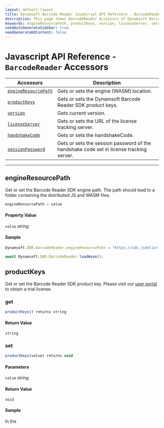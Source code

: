 ```yaml
---
layout: default-layout
title: Dynamsoft Barcode Reader JavaScript API Reference - BarcodeReader Accessors
description: This page shows BarcodeReader Accessors of Dynamsoft Barcode Reader JavaScript SDK.
keywords: engineResourcePath, productKeys, version, licenseServer, sessionPwd, accessors, BarcodeReader, api reference, javascript, js
needAutoGenerateSidebar: true
needGenerateH3Content: false
---
```



# Javascript API Reference - `BarcodeReader` Accessors

| Accessors            | Description |
|----------------------|-------------|
| [`engineResourcePath`](#engineresourcepath) | Gets or sets the engine (WASM) location. | 
| [`productKeys`](#productkeys) | Gets or sets the Dynamsoft Barcode Reader SDK product keys. | 
| [`version`](#version) | Gets current version. | 
| [`licenseServer`](#licenseserver) | Gets or sets the URL of the license tracking server. | 
| [`handshakeCode`](#handshakecode) | Gets or sets the handshakeCode. | 
| [`sessionPassword`](#sessionpassword) | Gets or sets the session password of the handshake code set in license tracking server. | 

---

## engineResourcePath

Get or set the Barcode Reader SDK engine path. The path should lead to a folder containing the distributed JS and WASM files.

```javascript
engineResourcePath = value
```

#### Property Value

`value` *string*  

#### Sample

```javascript
Dynamsoft.DBR.BarcodeReader.engineResourcePath = "https://cdn.jsdelivr.net/npm/dynamsoft-javascript-barcode@@8.0.0/dist/";

await Dynamsoft.DBR.BarcodeReader.loadWasm();
```

## productKeys

Get or set the Barcode Reader SDK product key. Please visit our [user portal](https://www.dynamsoft.com/CustomerPortal/Portal/TrialLicense.aspx) to obtain a trial license.

### get

```javascript
productKeys() returns string
```

#### Return Value

`string`

### set

```javascript
productKeys(value) returns void
```

#### Parameters

`value` *string*  

#### Return Value

`void`

#### Sample

In the <script> tag
  
```javascript
<script src="https://cdn.jsdelivr.net/npm/dynamsoft-javascript-barcode@@8.0.0/dist/dbr.js" data-productKeys="PRODUCT-KEYS"></script>
```

In JavaScript

```javascript
Dynamsoft.DBR.BarcodeReader.productKeys = "100017601-100043744";
```

## version

Get the currently used version of Barcode Reader SDK.

```javascript
version returns string
```

#### Return Value

`string`

## licenseServer

Gets or sets the URL of the license tracking server. When set to null (default value), it will connect to Dynamsoft's license tracking servers for online verification.

### get

```javascript
licenseServer() returns string
```

#### Return Value

`string`

### set

```javascript
licenseServer(value) returns void
```

#### Parameters

`value` *string*  

#### Return Value

`void`

#### Sample

```javascript
Dynamsoft.DBR.BarcodeReader.licenseServer = "";

await Dynamsoft.DBR.BarcodeReader.loadWasm();
```

## handshakeCode

Get or set the handshakeCode.

### get

```javascript
handshakeCode() returns string
```

#### Return Value

`string`

### set

```javascript
handshakeCode(value) returns void
```

#### Parameters

`value` *string*  

#### Return Value

`void`

#### Sample

```javascript
Dynamsoft.DBR.BarcodeReader.handshakeCode = "100017601-100043744";
```

## sessionPassword

Gets or sets the session password of the handshake code set in license tracking server.

### get

```javascript
sessionPassword() returns string
```

#### Return Value

`string`

### set

```javascript
sessionPassword(value) returns void
```

#### Parameters

`value` *string*  

#### Return Value

`void`

#### Sample

```javascript
Dynamsoft.DBR.BarcodeReader.sessionPassword = "";
await Dynamsoft.DBR.BarcodeReader.loadWasm();
```


